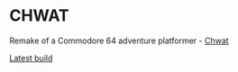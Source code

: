 # CHWAT
Remake of a Commodore 64 adventure platformer - [Chwat](http://www.mobygames.com/game/chwat) 

[Latest build](http://nihil.pl/chwat/)

